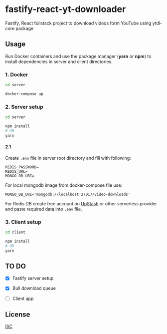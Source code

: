 # fastify-react-yt-downloader

Fastify, React fullstack project to download videos form YouTube using ytdl-core package

## Usage

Run Docker containers and use the package manager (**yarn** or **npm**) to install dependencies in server and client directories.

### 1. Docker
```bash
cd server 
```
```bash
docker-compose up 
```

### 2. Server setup
```bash
cd server 
```
```bash
npm install 
# OR 
yarn
```

####  2.1
Create ``.env`` file in server root directory and fill with following:

```code
REDIS_PASSWORD=
REDIS_URL=
MONGO_DB_URI=
``` 
For local mongodb image from docker-compose file use:
```code
MONGO_DB_URI='mongodb://localhost:27017/video-downloads'
```
For Redis DB create free account on [UpStash](https://upstash.com/) or other serverless provider and paste required data into ``.env`` file.

### 3. Client setup
```bash
cd client 
```
```bash
npm install 
# OR 
yarn
```


## TO DO
- [x] Fastify server setup
- [x] Bull download queue
- [ ] Client app



## License
[ISC](https://opensource.org/licenses/ISC)